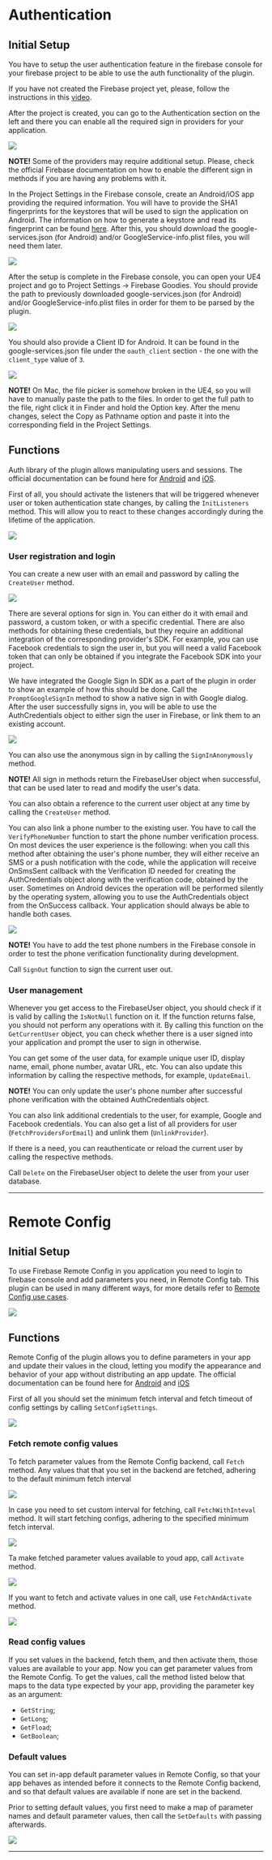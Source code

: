 # Authentication

## Initial Setup

You have to setup the user authentication feature in the firebase console for your firebase project to be able to use the auth functionality of the plugin. 

If you have not created the Firebase project yet, please, follow the instructions in this [video](https://www.youtube.com/watch?v=6juww5Lmvgo).

After the project is created, you can go to the Authentication section on the left and there you can enable all the required sign in providers for your application.

![](images/auth/AuthSetup.PNG)

**NOTE!** Some of the providers may require additional setup. Please, check the official Firebase documentation on how to enable the different sign in methods if you are having any problems with it.

In the Project Settings in the Firebase console, create an Android/iOS app providing the required information.
You will have to provide the SHA1 fingerprints for the keystores that will be used to sign the application on Android. The information on how to generate a keystore and read its fingerprint can be found [here](https://stackoverflow.com/questions/15727912/sha-1-fingerprint-of-keystore-certificate).
After this, you should download the google-services.json (for Android) and/or GoogleService-info.plist files, you will need them later.

![](images/auth/AuthConfigGoogleServices.PNG)

After the setup is complete in the Firebase console, you can open your UE4 project and go to Project Settings -> Firebase Goodies. You should provide the path to previously downloaded google-services.json (for Android) and/or GoogleService-info.plist files in order for them to be parsed by the plugin. 

![](images/auth/AuthConfigGoogleServices2.PNG)

You should also provide a Client ID for Android. It can be found in the google-services.json file under the `oauth_client` section - the one with the `client_type` value of `3`.

![](images/auth/AuthConfigGoogleServices3.PNG)

**NOTE!** On Mac, the file picker is somehow broken in the UE4, so you will have to manually paste the path to the files. In order to get the full path to the file, right click it in Finder and hold the Option key. After the menu changes, select the Copy as Pathname option and paste it into the corresponding field in the Project Settings.

## Functions

Auth library of the plugin allows manipulating users and sessions. The official documentation can be found here for [Android](https://firebase.google.com/docs/auth/android/start) and [iOS](https://firebase.google.com/docs/auth/ios/start).

First of all, you should activate the listeners that will be triggered whenever user or token authentication state changes, by calling the `InitListeners` method. This will allow you to react to these changes accordingly during the lifetime of the application.

![](images/auth/AuthInit.PNG)

### User registration and login
You can create a new user with an email and password by calling the `CreateUser` method. 

![](images/auth/AuthCreateUser.PNG)

There are several options for sign in. You can either do it with email and password, a custom token, or with a specific credential. There are also methods for obtaining these credentials, but they require an additional integration of the corresponding provider's SDK. For example, you can use Facebook credentials to sign the user in, but you will need a valid Facebook token that can only be obtained if you integrate the Facebook SDK into your project.

We have integrated the Google Sign In SDK as a part of the plugin in order to show an example of how this should be done. Call the `PromptGoogleSignIn` method to show a native sign in with Google dialog. After the user successfully signs in, you will be able to use the AuthCredentials object to either sign the user in Firebase, or link them to an existing account.

![](images/auth/AuthGoogleSignIn.PNG)

You can also use the anonymous sign in by calling the `SignInAnonymously` method.

**NOTE!** All sign in methods return the FirebaseUser object when successful, that can be used later to read and modify the user's data.

You can also obtain a reference to the current user object at any time by calling the `CreateUser` method.

You can also link a phone number to the existing user. You have to call the `VerifyPhoneNumber` function to start the phone number verification process. On most devices the user experience is the following: when you call this method after obtaining the user's phone number, they will either receive an SMS or a push notification with the code, while the application will receive OnSmsSent callback with the Verification ID needed for creating the AuthCredentials object along with the verification code, obtained by the user. Sometimes on Android devices the operation will be performed silently by the operating system, allowing you to use the AuthCredentials object from the OnSuccess callback. Your application should always be able to handle both cases.

![](images/auth/AuthVerifyPhoneNum.PNG)

**NOTE!** You have to add the test phone numbers in the Firebase console in order to test the phone verification functionality during development.

Call `SignOut` function to sign the current user out.

### User management

Whenever you get access to the FirebaseUser object, you should check if it is valid by calling the `IsNotNull` function on it. If the function returns false, you should not perform any operations with it. By calling this function on the `GetCurrentUser` object, you can check whether there is a user signed into your application and prompt the user to sign in otherwise.

You can get some of the user data, for example unique user ID, display name, email, phone number, avatar URL, etc.
You can also update this information by calling the respective methods, for example, `UpdateEmail`.

**NOTE!** You can only update the user's phone number after successful phone verification with the obtained AuthCredentials object.

You can also link additional credentials to the user, for example, Google and Facebook credentials. You can also get a list of all providers for user (`FetchProvidersForEmail`) and unlink them (`UnlinkProvider`). 

If there is a need, you can reauthenticate or reload the current user by calling the respective methods.

Call `Delete` on the FirebaseUser object to delete the user from your user database.

___________________________________________________________

# Remote Config

## Initial Setup

To use Firebase Remote Config in you application you need to login to firebase console and add parameters you need, in Remote Config tab. This plugin can be used in many different ways, for more details refer to [Remote Config use cases](https://firebase.google.com/docs/remote-config/use-cases).  

![](images/remote-config/FirebaseRCSetup.PNG)

## Functions

Remote Config of the plugin allows you to define parameters in your app and update their values in the cloud, letting you modify the appearance and behavior of your app without distributing an app update. The official documentation can be found here for [Android](https://firebase.google.com/docs/remote-config/use-config-android) and [iOS](https://firebase.google.com/docs/remote-config/use-config-ios)

First of all you should set the minimum fetch interval and fetch timeout of config settings by calling `SetConfigSettings`.

![](images/remote-config/FirebaseRCSetConfigSettings.PNG)

### Fetch remote config values

To fetch parameter values from the Remote Config backend, call `Fetch` method. Any values that that you set in the backend are fetched, adhering to the default minimum fetch interval

![](images/remote-config/FirebaseRCFetch.PNG) 

In case you need to set custom interval for fetching, call `FetchWithInteval` method. It will start fetching configs, adhering to the specified minimum fetch interval. 

![](images/remote-config/FirebaseRCFetchWithInterval.PNG)

Ta make fetched parameter values available to youd app, call `Activate` method.

![](images/remote-config/FirebaseRCActivate.PNG)

If you want to fetch and activate values in one call, use `FetchAndActivate` method. 

![](images/remote-config/FirebaseRCFetchAndActivate.PNG) 

### Read config values

If you set values in the backend, fetch them, and then activate them, those values are available to your app. Now you can get parameter values from the Remote Config. To get the values, call the method listed below that maps to the data type expected by your app, providing the parameter key as an argument:
 - `GetString`;
 - `GetLong`;
 - `GetFload`;
 - `GetBoolean`;

### Default values

You can set in-app default parameter values in Remote Config, so that your app behaves as intended before it connects to the Remote Config backend, and so that default values are available if none are set in the backend.

Prior to setting default values, you first need to make a map of parameter names and default parameter values, then call the `SetDefaults` with passing  afterwards.

![](images/remote-config/FirebaseRCSetup.PNG)

_____________________________________________________________________________________

#